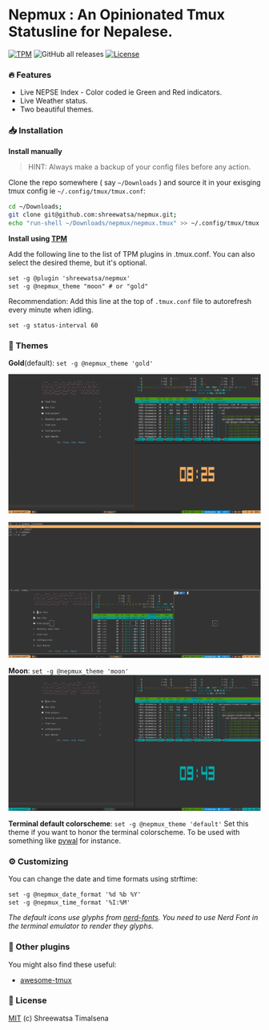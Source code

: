 # Nepmux : An Opinionated Tmux Statusline for Nepalese.

[![TPM](https://img.shields.io/badge/tpm--support-true-blue)](https://github.com/tmux-plugins/tpm)
![GitHub all releases](https://img.shields.io/github/downloads/shreewatsa/nepmux/total?logo=Github&logoColor=%23ff0000)
[![License](https://img.shields.io/badge/License-MIT-brightgreen.svg)](https://github.com/shreewatsa/nepmux/blob/master/LICENSE)

### :fire: Features 

- Live NEPSE Index - Color coded ie Green and Red indicators.
- Live Weather status.
- Two beautiful themes.

### 📥 Installation

**Install manually**

> HINT: Always make a backup of your config files before any action.

Clone the repo somewhere ( say `~/Downloads` ) and source it in your exisging tmux config ie `~/.config/tmux/tmux.conf`:

```bash
cd ~/Downloads;
git clone git@github.com:shreewatsa/nepmux.git;
echo "run-shell ~/Downloads/nepmux/nepmux.tmux" >> ~/.config/tmux/tmux.conf;
```

**Install using [TPM](https://github.com/tmux-plugins/tpm)**

Add the following line to the list of TPM plugins in .tmux.conf. 
You can also select the desired theme, but it's optional.

```tmux
set -g @plugin 'shreewatsa/nepmux'
set -g @nepmux_theme "moon" # or "gold"
```

Recommendation: Add this line at the top of `.tmux.conf` file to autorefresh every minute when idling.
```tmux
set -g status-interval 60
```

### 🎨 Themes
**Gold**(default): `set -g @nepmux_theme 'gold'`

![screenshot](https://github.com/shreewatsa/i/blob/main/tmux_ss.png)

![screenshot](https://github.com/shreewatsa/i/blob/main/tmux_ss2.png)

**Moon**: `set -g @nepmux_theme 'moon'`
![screenshot](https://github.com/shreewatsa/i/blob/main/tmux_moon.png)

**Terminal default colorscheme**: `set -g @nepmux_theme 'default'`
Set this theme if you want to honor the terminal colorscheme. To be used with
something like [pywal](https://github.com/dylanaraps/pywal) for instance.

### ⚙  Customizing

You can change the date and time formats using strftime:

```tmux
set -g @nepmux_date_format '%d %b %Y'
set -g @nepmux_time_format '%I:%M'
```

*The default icons use glyphs from [nerd-fonts](https://github.com/ryanoasis/nerd-fonts).*
*You need to use Nerd Font in the terminal emulator to render they glyphs.*

### 🔗 Other plugins

You might also find these useful:

- [awesome-tmux](https://github.com/rothgar/awesome-tmux)

### 📃 License

[MIT](https://github.com/shreewatsa/nepmux/blob/master/LICENSE) (c) Shreewatsa Timalsena

